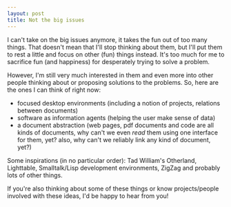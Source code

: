 ```yaml
---
layout: post
title: Not the big issues
---
```


I can't take on the big issues anymore, it takes the fun out of too many
things. That doesn't mean that I'll stop thinking about them, but I'll
put them to rest a little and focus on other (fun) things instead. It's
too much for me to sacrifice fun (and happiness) for desperately trying
to solve a problem.

However, I'm still very much interested in them and even more into other
people thinking about or proposing solutions to the problems. So, here
are the ones I can think of right now:

 * focused desktop environments (including a notion of projects,
     relations between documents)
 * software as information agents (helping the user make sense of data)
 * a document abstraction (web pages, pdf documents and code are all
     kinds of documents, why can't we even *read* them using one interface
     for them, yet? also, why can't we reliably link any kind of document,
     yet?)

Some inspirations (in no particular order): Tad William's Otherland,
Lighttable, Smalltalk/Lisp development environments, ZigZag and probably
lots of other things.

If you're also thinking about some of these things or know
projects/people involved with these ideas, I'd be happy to hear from
you!
